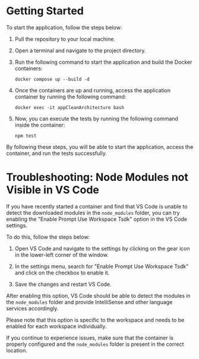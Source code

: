 # Getting Started

To start the application, follow the steps below:

1. Pull the repository to your local machine.

2. Open a terminal and navigate to the project directory.

3. Run the following command to start the application and build the Docker containers:

    ```
    docker compose up --build -d
    ```

4. Once the containers are up and running, access the application container by running the following command:

    ```
    docker exec -it appCleanArchitecture bash
    ```

5. Now, you can execute the tests by running the following command inside the container:

    ```
    npm test
    ```

By following these steps, you will be able to start the application, access the container, and run the tests successfully.

# Troubleshooting: Node Modules not Visible in VS Code

If you have recently started a container and find that VS Code is unable to detect the downloaded modules in the `node_modules` folder, you can try enabling the "Enable Prompt Use Workspace Tsdk" option in the VS Code settings.

To do this, follow the steps below:

1. Open VS Code and navigate to the settings by clicking on the gear icon in the lower-left corner of the window.

2. In the settings menu, search for "Enable Prompt Use Workspace Tsdk" and click on the checkbox to enable it.

3. Save the changes and restart VS Code.

After enabling this option, VS Code should be able to detect the modules in the `node_modules` folder and provide IntelliSense and other language services accordingly.

Please note that this option is specific to the workspace and needs to be enabled for each workspace individually.

If you continue to experience issues, make sure that the container is properly configured and the `node_modules` folder is present in the correct location.
